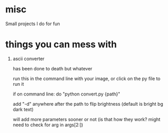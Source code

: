 # misc
Small projects I do for fun

# things you can mess with

1. ascii converter

	has been done to death but whatever
	
	run this in the command line with your image, or click on the py file to run it
	
	if on command line:
	do "python convert.py {path}"
	
	add "-d" anywhere after the path to flip brightness (default is bright bg dark text)
	
	will add more parameters sooner or not (is that how they work? might need to check for arg in args[2:])
